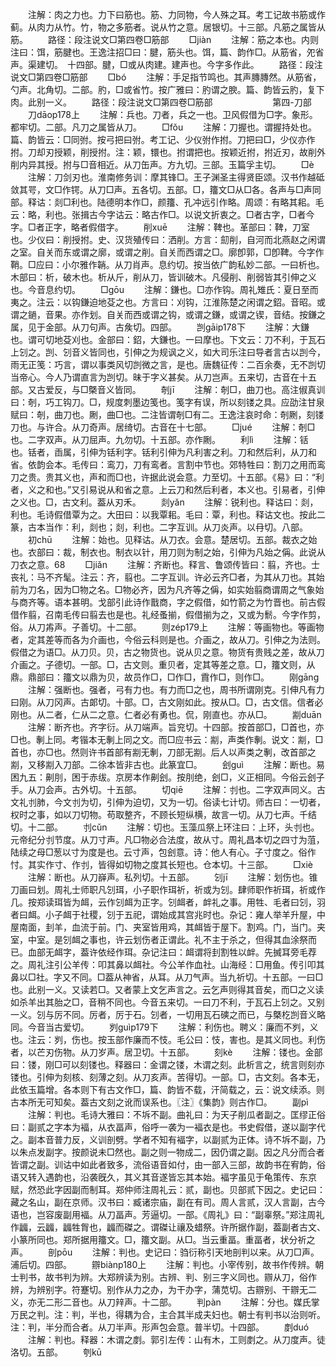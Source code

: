 <!-- { "loadSidebar": true } -->
　　注解：肉之力也。力下曰筋也。筋、力同物，今人殊之耳。考工记故书筋或作蓟。从肉力从竹。竹，物之多筋者。说从竹之意。居银切。十三部。凡筋之属皆从筋。
　　路径：段注说文□第四卷□筋部
　　□jiàn
　　注解：筋之本也。内则注曰：饵，筋腱也。王逸注招□曰：腱，筋头也。饵，篇、韵作□。从筋省，夗省声。渠建切。　十四部。腱，□或从肉建。建声也。今字多作此。
　　路径：段注说文□第四卷□筋部
　　□bó
　　注解：手足指节鸣也。其声膞膞然。从筋省，勺声。北角切。二部。肑，□或省竹。按广雅曰：肑谓之腴。篇、韵皆云肑，复下肉。此别一义。
　　路径：段注说文□第四卷□筋部
　　
　　
　　第四-刀部
　　刀dāop178上
　　注解：兵也。刀者，兵之一也。卫风假借为□字。象形。都牢切。二部。凡刀之属皆从刀。
　　□fǒu
　　注解：刀握也。谓握持处也。篇、韵皆云：□同弣。按弓把曰弣。考工记、少仪弣作拊。刀把曰□，少仪亦作拊。刀却刃授颖，削授拊。注：颖，镮也。拊谓把也。按颖近拊，拊近刃，故削外削内异其授。拊与□音相近。从刀缶声。方九切。三部。玉篇孚主切。
　　□è
　　注解：刀剑刃也。淮南修务训：摩其锋□。王子渊圣主得贤臣颂。汉书作越砥敛其咢，文□作锷。从刀□声。五各切。五部。□，籒文□从□各。各声与□声同部。释诂：剡□利也。陆德明本作□，颜籒、孔冲远引作略。周颂：有略其耜。毛云：略，利也。张揖古今字诂云：略古作□。以说文折衷之。□者古字，□者今字。□者正字，略者假借字。
　　削xuē
　　注解：鞞也。革部曰：鞞，刀室也。少仪曰：削授拊。史、汉货殖传曰：洒削。方言：劎削，自河而北燕赵之闲谓之室。自关而东或谓之廓，或谓之削。自关而西谓之□。廓卽郭，□卽鞞。今字作鞘。□应曰：小尔雅作韒。从刀肖声。息约切。按当依广韵私妙二部。一曰析也。木部曰：析，破木也。析从斤，削从刀，皆训破木。凡侵削、削弱皆其引伸之义也。今音息约切。
　　□ɡōu
　　注解：鎌也。□亦作钩。周礼雉氏：夏日至而夷之。注云：以钩鎌迫地芟之也。方言曰：刈钩，江淮陈楚之闲谓之鉊。音昭。或谓之鐹，音果。亦作划。自关而西或谓之钩，或谓之鎌，或谓之锲，音结。按鎌之属，见于金部。从刀句声。古矦切。四部。
　　剀ɡāip178下
　　注解：大鎌也。谓可切地芟刈也。金部曰：鉊，大鎌也。一曰摩也。下文云：刀不利，于瓦石上刉之。剀、刉音义皆同也，引伸之为规讽之义，如大司乐注曰导者言古以剀今，雨无正笺：巧言，谓以事类风切剀微之言，是也。唐魏征传：二百余奏，无不剀切当帝心。今人乃谓直言为剀切。昧于字义甚矣。从刀岂声。五来切，古音在十五部。又古爱反，与□槩音义皆同。
　　剞jī
　　注解：剞□，曲刀也。高注俶真训曰：剞，巧工钩刀。□，规度刺墨边笺也。笺字有误，所以刻镂之具。应劭注甘泉赋曰：剞，曲刀也。劂，曲□也。二注皆谓剞□有二。王逸注哀时命：剞劂，刻镂刀也。与许合。从刀奇声。居绮切。古音在十七部。
　　□jué
　　注解：剞□也。二字双声。从刀屈声。九勿切。十五部。亦作劂。
　　利lì
　　注解：铦也。铦者，臿属，引伸为铦利字。铦利引伸为凡利害之利。刀和然后利，从刀和省。依韵会本。毛传曰：鸾刀，刀有鸾者。言割中节也。郊特牲曰：割刀之用而鸾刀之贵。贵其义也，声和而□也，许据此说会意。力至切。十五部。《易》曰：“利者，义之和也。”又引易说从和省之意。上云刀和然后利者，本义也。引易者，引伸之义也。□，古文利。葢从刃禾。
　　剡yǎn
　　注解：锐利也。释诂曰：剡，利也。毛诗假借覃为之。大田曰：以我覃耜。毛曰：覃，利也。释诂文也。按此二篆，古本当作：利，剡也；剡，利也。二字互训。从刀炎声。以冄切。八部。
　　初chū
　　注解：始也。见释诂。从刀衣。会意。楚居切。五部。裁衣之始也。衣部曰：裁，制衣也。制衣以针，用刀则为制之始，引伸为凡始之偁。此说从刀衣之意。68
　　□jiǎn
　　注解：齐断也。释言、鲁颂传皆曰：翦，齐也。士丧礼：马不齐髦。注云：齐，翦也。二字互训。许必云齐□者，为其从刀也。其始前为刀名，因为□物之名。□物必齐，因为凡齐等之偁，如实始翦商谓周之气象始与商齐等。语本甚明。戈部引此诗作戬商，字之假借，如竹箭之为竹晋也。前古假借作翦，召南毛传曰翦去也是也。礼经蚤揃，假借揃为之，又或为鬋。今字作剪，俗。从刀歬声。子善切。十二部。
　　则zép179上
　　注解：等画物也。等画物者，定其差等而各为介画也，今俗云科则是也。介画之，故从刀。引伸之为法则。假借之为语□。从刀贝。贝，古之物货也。说从贝之意。物货有贵贱之差，故从刀介画之。子德切。一部。□，古文则。重贝者，定其等差之意。□，籒文则，从鼎。鼎部曰：籒文以鼎为贝，故员作□，□作□，霣作□，则作□。
　　刚ɡānɡ
　　注解：强断也。强者，弓有力也。有力而□之也，周书所谓刚克。引伸凡有力曰刚。从刀冈声。古郞切。十部。□，古文刚如此。按从□。□，古文信。信者必刚也。从二者，仁从二之意。仁者必有勇也。侃，刚直也。亦从□。
　　剬duān
　　注解：断齐也。齐字衍。从刀端声。旨兖切。十四部。按首部□，□首也，亦□也。剸上同。考锴本无剸上同之文。而□应书云：剬，声类作剸。说文：剬，□首也，亦□也。然则许书首部有剬无剸，刀部无剬。后人以声类之剸，改首部之剬，又移剬入刀部。二徐本皆非古也。此篆宜□。
　　刽ɡuì
　　注解：断也。易困九五：劓刖，困于赤绂。京房本作劓刽。按刖绝，刽□，义正相同。今俗云刽子手。从刀会声。古外切。十五部。
　　切qiē
　　注解：刌也。二字双声同义。古文礼刌肺，今文刌为切，引伸为迫切，又为一切。俗读七计切。师古曰：一切者，权时之事，如以刀切物。苟取整齐，不顾长短纵横，故言一切。从刀七声。千结切。十二部。
　　刌cǔn
　　注解：切也。玉藻瓜祭上环注曰：上环，头刌也。元帝纪分刌节度。从刀寸声。凡□物必合法度，故从寸。周礼昌本切之四寸为菹，陆续之母□葱以寸为度是也。云寸声，包刽意。诗：他人有心。子寸度之。俗作忖。其实作寸、作刌，皆得如切物之度其长短也。仓本切。十三部。
　　□xiè
　　注解：断也。从刀嶭声。私列切。十五部。
　　刉jī
　　注解：划伤也。锥刀画曰划。周礼士师职凡刉珥，小子职作珥祈，祈或为刉。肆师职作祈珥，祈或作几。按郑读珥皆为衈，云作刉衈为正字。刉衈者，衅礼之事。用牲、毛者曰刉，羽者曰衈。小子衈于社稷，刉于五祀，谓始成其宫兆时也。杂记：雍人举羊升屋，中屋南面，刲羊，血流于前。门、夹室皆用鸡，其衈皆于屋下。割鸡。门，当门。夹室，中室。是刉衈之事也，许云划伤者正谓此。礼不主于杀之，但得其血涂祭而已。血部无衈字，葢许依经作珥。杂记注曰：衈谓将刲割牲以衅。先搣耳旁毛荐之。周礼注引公羊传：叩其鼻以衈社。今公羊作血社。山海经：□用鱼。传引叩其鼻以□社。字又不同。□葢从神省，从耳。从刀气声。当九祈切。十五部。一曰□也。此别一义。又读若□。又者蒙上文乞声言之。云乞声则得其音矣，而□之义读如杀羊出其胎之□，音稍不同也。今音五来切。一曰刀不利，于瓦石上刉之。又别一义。刉与厉不同。厉者，厉于石。刉者，一切用瓦石磢之而已，与槩杚剀音义略同。今音当古爱切。
　　刿ɡuìp179下
　　注解：利伤也。聘义：廉而不刿，义也。注云：刿，伤也。按玉部作廉而不忮。毛公曰：忮，害也。是其义同也。利伤者，以芒刃伤物。从刀岁声。居卫切。十五部。
　　刻kè
　　注解：镂也。金部曰：镂，刚□可以刻镂也。释器曰：金谓之镂，木谓之刻。此析言之，统言则刻亦镂也。引伸为刻核、刻薄之刻。从刀亥声。苦得切。一部。□，古文刻。各本无，此依玉篇增。各本则下有古文作□，篇、韵皆不载，汗简载之，云：说文续添。则古本所无可知矣。葢古文刻之讹而误系也。〖注〗《集韵》则古作□。
　　副pì
　　注解：判也。毛诗大雅曰：不坼不副。曲礼曰：为天子削瓜者副之。匡缪正俗曰：副贰之字本为褔，从衣畐声，俗呼一袭为一褔衣是也。书史假借，遂以副字代之。副本音普力反，义训剖劈。学者不知有褔字，以副贰为正体。诗不坼不副，乃以朱点发副字。按颜说未□然也。副之则一物成二，因仍谓之副。因之凡分而合者皆谓之副。训诂中如此者致多，流俗语音如付，由一部入三部，故韵书在宥韵，俗语又转入遇韵也，沿袭旣久，其义其音遂皆忘其本始。褔字虽见于龟策传、东京赋，然恐此字因副而制耳。郑仲师注周礼云：贰，副也。贝部贰下因之。史记曰：藏之名山，副在京师。汉书曰：臧诸宗庙，副在有司。周人言贰，汉人言副，古今语也，岂容废副用褔。从刀畐声。芳逼切。一部。《周礼》曰：“副辜祭。”郑注周礼作疈，云疈，疈牲胷也，疈而磔之。谓磔让禳及蜡祭。许所据作副，葢副者古文、小篆所同也。郑所据用籒文。□，籒文副。从□。当云重畐。重畐者，状分祈之声。
　　剖pōu
　　注解：判也。史记曰：驺衍称引天地剖判以来。从刀□声。浦后切。四部。
　　辧biànp180上
　　注解：判也。小宰传别，故书作传辨。朝士判书，故书判为辨。大郑辨读为别。古辨、判、别三字义同也。辧从刀，俗作辨，为辨别字。符蹇切。别作从力之办，为干办字，蒲苋切。古辧别、干辧无二义，亦无二形二音也。从刀辡声。十二部。
　　判pàn
　　注解：分也。媒氏掌万民之判。注：判，半也，得耦为合，主合其半成夫妇也。朝士有判书以治则听。注：判，半分而合者。从刀半声。形声包会意。普半切。十四部。
　　剫duó
　　注解：判也。释器：木谓之剫。郭引左传：山有木，工则剫之。从刀度声。徒洛切。五部。
　　刳kū
